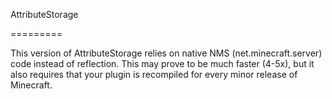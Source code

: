 AttributeStorage

=========



This version of AttributeStorage relies on native NMS (net.minecraft.server) code instead of reflection. 
This may prove to be much faster (4-5x), but it also requires that your plugin is recompiled for every minor release of Minecraft.